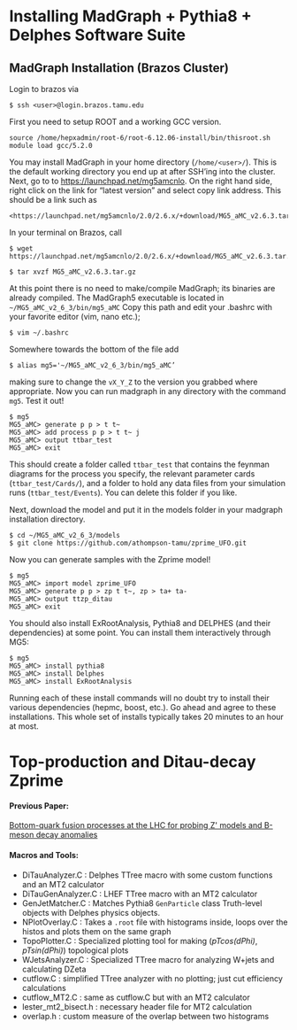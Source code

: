 # Installing MadGraph + Pythia8 + Delphes Software Suite
## MadGraph Installation (Brazos Cluster)
Login to brazos via
```
$ ssh <user>@login.brazos.tamu.edu
```

First you need to setup ROOT and a working GCC version.
```
source /home/hepxadmin/root-6/root-6.12.06-install/bin/thisroot.sh
module load gcc/5.2.0
```


You may install MadGraph in your home directory (`/home/<user>/`). This is the default working directory you end up at after SSH’ing into the cluster.
Next, go to to <https://launchpad.net/mg5amcnlo>. On the right hand side, right click on the link for “latest version” and select copy link address. This should be a link such as 
```
<https://launchpad.net/mg5amcnlo/2.0/2.6.x/+download/MG5_aMC_v2.6.3.tar.gz>
```
In your terminal on Brazos, call
```
$ wget https://launchpad.net/mg5amcnlo/2.0/2.6.x/+download/MG5_aMC_v2.6.3.tar.gz
```
```
$ tar xvzf MG5_aMC_v2.6.3.tar.gz
```
At this point there is no need to make/compile MadGraph; its binaries are already compiled.
The MadGraph5 executable is located in `~/MG5_aMC_v2_6_3/bin/mg5_aMC`
Copy this path and edit your .bashrc with your favorite editor (vim, nano etc.);
```
$ vim ~/.bashrc
```
Somewhere towards the bottom of the file add
```
$ alias mg5='~/MG5_aMC_v2_6_3/bin/mg5_aMC’
```
making sure to change the `vX_Y_Z` to the version you grabbed where appropriate.
Now you can run madgraph in any directory with the command `mg5`. Test it out!

```
$ mg5
MG5_aMC> generate p p > t t~
MG5_aMC> add process p p > t t~ j
MG5_aMC> output ttbar_test
MG5_aMC> exit
```
This should create a folder called `ttbar_test` that contains the feynman diagrams for the process you specify, the relevant parameter cards (`ttbar_test/Cards/`), and a folder to hold any data files from your simulation runs (`ttbar_test/Events`). You can delete this folder if you like.

Next, download the model and put it in the models folder in your madgraph installation directory.
```
$ cd ~/MG5_aMC_v2_6_3/models
$ git clone https://github.com/athompson-tamu/zprime_UFO.git

```

Now you can generate samples with the Zprime model!
```
$ mg5
MG5_aMC> import model zprime_UFO
MG5_aMC> generate p p > zp t t~, zp > ta+ ta-
MG5_aMC> output ttzp_ditau
MG5_aMC> exit
```

You should also install ExRootAnalysis, Pythia8 and DELPHES (and their dependencies) at some point. You can install them interactively through MG5:
```
$ mg5
MG5_aMC> install pythia8
MG5_aMC> install Delphes
MG5_aMC> install ExRootAnalysis
```
Running each of these install commands will no doubt try to install their various dependencies (hepmc, boost, etc.). Go ahead and agree to these installations. This whole set of installs typically takes 20 minutes to an hour at most.



# Top-production and Ditau-decay Zprime

#### Previous Paper:
[Bottom-quark fusion processes at the LHC for probing Z' models and B-meson decay anomalies](https://arxiv.org/pdf/1707.07016.pdf)

#### Macros and Tools:

* DiTauAnalyzer.C	: Delphes TTree macro with some custom functions and an MT2 calculator
* DiTauGenAnalyzer.C	: LHEF TTree macro with an MT2 calculator
* GenJetMatcher.C	: Matches Pythia8 `GenParticle` class Truth-level objects with Delphes physics objects.
* NPlotOverlay.C	: Takes a `.root` file with histograms inside, loops over the histos and plots them on the same graph
* TopoPlotter.C	: Specialized plotting tool for making (*pTcos(dPhi)*, *pTsin(dPhi)*) topological plots 
* WJetsAnalyzer.C	: Specialized TTree macro for analyzing W+jets and calculating DZeta
* cutflow.C	: simplified TTree analyzer with no plotting; just cut efficiency calculations
* cutflow_MT2.C	: same as cutflow.C but with an MT2 calculator
* lester_mt2_bisect.h	: necessary header file for MT2 calculation
* overlap.h	: custom measure of the overlap between two histograms
